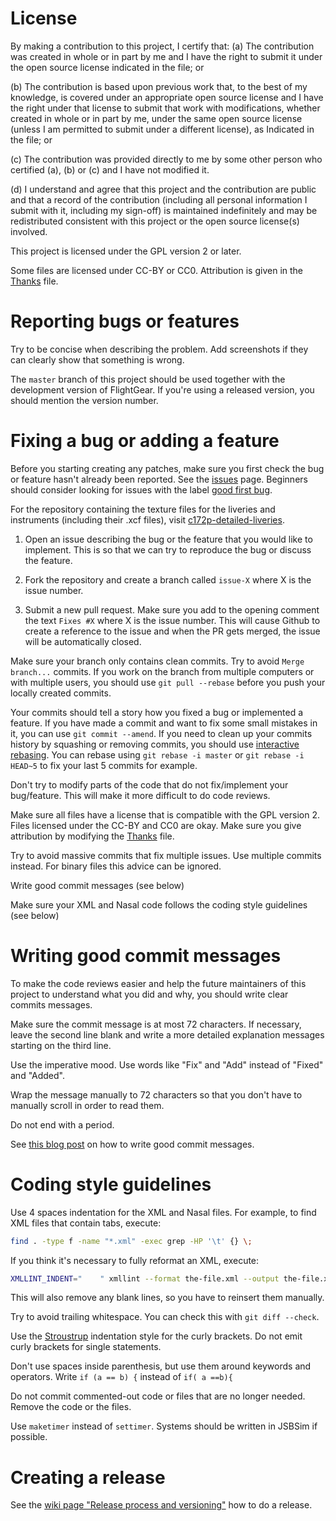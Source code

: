 # License

By making a contribution to this project, I certify that: (a) The contribution was created in whole or in part by me and I have the right to submit it under the open source license indicated in the file; or

(b) The contribution is based upon previous work that, to the best of my knowledge, is covered under an appropriate open source license and I have the right under that license to
submit that work with modifications, whether created in whole or in part by me, under the same open source license (unless I am permitted to submit under a different license), as Indicated in the file; or

(c) The contribution was provided directly to me by some other person who certified (a), (b) or (c) and I have not modified it.

(d) I understand and agree that this project and the contribution are public and that a record of the contribution (including all personal information I submit with it, including my sign-off) is maintained indefinitely and may be redistributed consistent with this project or the open source license(s) involved.

This project is licensed under the GPL version 2 or later.

Some files are licensed under CC-BY or CC0. Attribution is given in the [Thanks](https://github.com/c172p-team/c172p-detailed/blob/master/Thanks) file.

# Reporting bugs or features

Try to be concise when describing the problem. Add screenshots if they can clearly show that something is wrong.

The `master` branch of this project should be used together with the development version of FlightGear. If you're using a released version, you should mention the version number.

# Fixing a bug or adding a feature

Before you starting creating any patches, make sure you first check the bug or feature hasn't already been reported. See the [issues](https://github.com/c172p-team/c172p-detailed/issues) page. Beginners should consider looking for issues with the label [good first bug](https://github.com/c172p-team/c172p-detailed/issues?q=is%3Aopen+is%3Aissue+label%3A%22good+first+bug%22).

For the repository containing the texture files for the liveries and instruments (including their .xcf files), visit [c172p-detailed-liveries](https://github.com/gilbertohasnofb/c172p-detailed-liveries).

1. Open an issue describing the bug or the feature that you would like to implement. This is so that we can try to reproduce the bug or discuss the feature.

2. Fork the repository and create a branch called `issue-X` where X is the issue number.

3. Submit a new pull request. Make sure you add to the opening comment the text `Fixes #X` where X is the issue number. This will cause Github to create a reference to the issue and when the PR gets merged, the issue will be automatically closed.

Make sure your branch only contains clean commits. Try to avoid `Merge branch...` commits. If you work on the branch from multiple computers or with multiple users, you should use `git pull --rebase` before you push your locally created commits.

Your commits should tell a story how you fixed a bug or implemented a feature. If you have made a commit and want to fix some small mistakes in it, you can use `git commit --amend`. If you need to clean up your commits history by squashing or removing commits, you should use [interactive rebasing](https://www.atlassian.com/git/tutorials/merging-vs-rebasing). You can rebase using `git rebase -i master` or `git rebase -i HEAD~5` to fix your last 5 commits for example.

Don't try to modify parts of the code that do not fix/implement your bug/feature. This will make it more difficult to do code reviews.

Make sure all files have a license that is compatible with the GPL version 2. Files licensed under the CC-BY and CC0 are okay. Make sure you give attribution by modifying the [Thanks](https://github.com/c172p-team/c172p-detailed/blob/master/Thanks) file.

Try to avoid massive commits that fix multiple issues. Use multiple commits instead. For binary files this advice can be ignored.

Write good commit messages (see below)

Make sure your XML and Nasal code follows the coding style guidelines (see below)

# Writing good commit messages

To make the code reviews easier and help the future maintainers of this project to understand what you did and why, you should write clear commits messages.

Make sure the commit message is at most 72 characters. If necessary, leave the second line blank and write a more detailed explanation messages starting on the third line.

Use the imperative mood. Use words like "Fix" and "Add" instead of "Fixed" and "Added".

Wrap the message manually to 72 characters so that you don't have to manually scroll in order to read them.

Do not end with a period.

See [this blog post](https://chris.beams.io/posts/git-commit/) on how to write good commit messages.

# Coding style guidelines

Use 4 spaces indentation for the XML and Nasal files. For example, to find XML files that contain tabs, execute:

```sh
find . -type f -name "*.xml" -exec grep -HP '\t' {} \;
```

If you think it's necessary to fully reformat an XML, execute:

```sh
XMLLINT_INDENT="    " xmllint --format the-file.xml --output the-file.xml
```

This will also remove any blank lines, so you have to reinsert them manually.

Try to avoid trailing whitespace. You can check this with `git diff --check`.

Use the [Stroustrup](https://en.wikipedia.org/wiki/Indentation_style#Variant:_Stroustrup) indentation style for the curly brackets. Do not emit curly brackets for single statements.

Don't use spaces inside parenthesis, but use them around keywords and operators. Write `if (a == b) {` instead of `if( a ==b){`

Do not commit commented-out code or files that are no longer needed. Remove the code or the files.

Use `maketimer` instead of `settimer`. Systems should be written in JSBSim if possible.

# Creating a release

See the [wiki page "Release process and versioning"](https://github.com/Juanvvc/c172p-detailed/wiki/Release-process-and-versioning) how to do a release.
